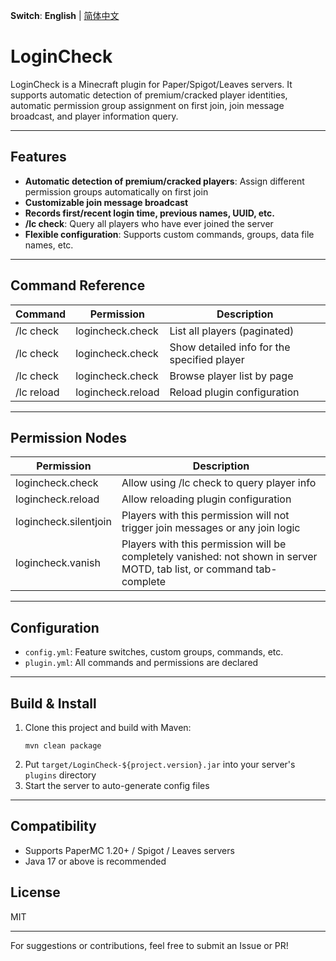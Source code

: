 **Switch**: **English** | [简体中文](README.md)

# LoginCheck

LoginCheck is a Minecraft plugin for Paper/Spigot/Leaves servers. It supports automatic detection of premium/cracked player identities, automatic permission group assignment on first join, join message broadcast, and player information query.

---

## Features

- **Automatic detection of premium/cracked players**: Assign different permission groups automatically on first join
- **Customizable join message broadcast**
- **Records first/recent login time, previous names, UUID, etc.**
- **/lc check**: Query all players who have ever joined the server
- **Flexible configuration**: Supports custom commands, groups, data file names, etc.

---

## Command Reference

| Command                      | Permission              | Description                                 |
|------------------------------|-------------------------|---------------------------------------------|
| /lc check                    | logincheck.check        | List all players (paginated)                |
| /lc check <player>           | logincheck.check        | Show detailed info for the specified player |
| /lc check <page>             | logincheck.check        | Browse player list by page                  |
| /lc reload                   | logincheck.reload       | Reload plugin configuration                 |

---

## Permission Nodes

| Permission              | Description                                                                 |
|-------------------------|-----------------------------------------------------------------------------|
| logincheck.check        | Allow using /lc check to query player info                                  |
| logincheck.reload       | Allow reloading plugin configuration                                        |
| logincheck.silentjoin   | Players with this permission will not trigger join messages or any join logic |
| logincheck.vanish       | Players with this permission will be completely vanished: not shown in server MOTD, tab list, or command tab-complete |

---

## Configuration

- `config.yml`: Feature switches, custom groups, commands, etc.
- `plugin.yml`: All commands and permissions are declared

---

## Build & Install

1. Clone this project and build with Maven:
   ```shell
   mvn clean package
   ```
2. Put `target/LoginCheck-${project.version}.jar` into your server's `plugins` directory
3. Start the server to auto-generate config files

---

## Compatibility

- Supports PaperMC 1.20+ / Spigot / Leaves servers
- Java 17 or above is recommended

## License

MIT

---

For suggestions or contributions, feel free to submit an Issue or PR!